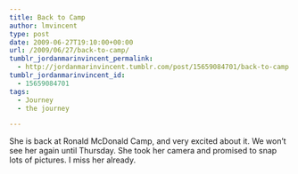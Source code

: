 ```yaml
---
title: Back to Camp
author: lmvincent
type: post
date: 2009-06-27T19:10:00+00:00
url: /2009/06/27/back-to-camp/
tumblr_jordanmarinvincent_permalink:
  - http://jordanmarinvincent.tumblr.com/post/15659084701/back-to-camp
tumblr_jordanmarinvincent_id:
  - 15659084701
tags:
  - Journey
  - the journey

---
```

She is back at Ronald McDonald Camp, and very excited about it. We won&rsquo;t see her again until Thursday. She took her camera and promised to snap lots of pictures. I miss her already.

<div class="blogger-post-footer">
  <img loading="lazy" width="1" height="1" src="https://blogger.googleusercontent.com/tracker/9039099668816362935-4574841969872025461?l=jordansjourney2.blogspot.com" alt="" />
</div>